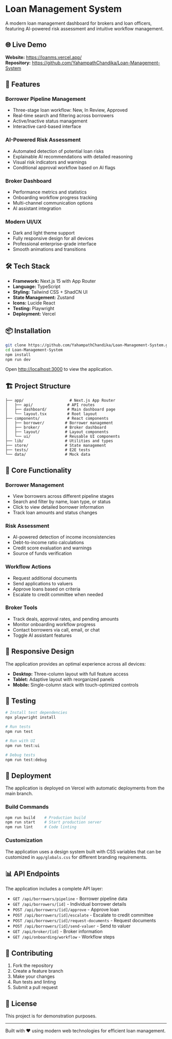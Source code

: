 # Loan Management System

A modern loan management dashboard for brokers and loan officers, featuring AI-powered risk assessment and intuitive workflow management.

## 🌐 Live Demo

**Website:** https://loanms.vercel.app/  
**Repository:** https://github.com/YahampathChandika/Loan-Management-System

## 🚀 Features

### Borrower Pipeline Management
- Three-stage loan workflow: New, In Review, Approved
- Real-time search and filtering across borrowers
- Active/Inactive status management
- Interactive card-based interface

### AI-Powered Risk Assessment
- Automated detection of potential loan risks
- Explainable AI recommendations with detailed reasoning
- Visual risk indicators and warnings
- Conditional approval workflow based on AI flags

### Broker Dashboard
- Performance metrics and statistics
- Onboarding workflow progress tracking
- Multi-channel communication options
- AI assistant integration

### Modern UI/UX
- Dark and light theme support
- Fully responsive design for all devices
- Professional enterprise-grade interface
- Smooth animations and transitions

## 🛠️ Tech Stack

- **Framework:** Next.js 15 with App Router
- **Language:** TypeScript
- **Styling:** Tailwind CSS + ShadCN UI
- **State Management:** Zustand
- **Icons:** Lucide React
- **Testing:** Playwright
- **Deployment:** Vercel

## 📦 Installation

```bash
git clone https://github.com/YahampathChandika/Loan-Management-System.git
cd Loan-Management-System
npm install
npm run dev
```

Open [http://localhost:3000](http://localhost:3000) to view the application.

## 🏗️ Project Structure

```
├── app/                    # Next.js App Router
│   ├── api/               # API routes
│   ├── dashboard/         # Main dashboard page
│   └── layout.tsx         # Root layout
├── components/            # React components
│   ├── borrower/         # Borrower management
│   ├── broker/           # Broker dashboard
│   ├── layout/           # Layout components
│   └── ui/               # Reusable UI components
├── lib/                  # Utilities and types
├── store/                # State management
├── tests/                # E2E tests
└── data/                 # Mock data
```

## 🎯 Core Functionality

### Borrower Management
- View borrowers across different pipeline stages
- Search and filter by name, loan type, or status
- Click to view detailed borrower information
- Track loan amounts and status changes

### Risk Assessment
- AI-powered detection of income inconsistencies
- Debt-to-income ratio calculations
- Credit score evaluation and warnings
- Source of funds verification

### Workflow Actions
- Request additional documents
- Send applications to valuers
- Approve loans based on criteria
- Escalate to credit committee when needed

### Broker Tools
- Track deals, approval rates, and pending amounts
- Monitor onboarding workflow progress
- Contact borrowers via call, email, or chat
- Toggle AI assistant features

## 📱 Responsive Design

The application provides an optimal experience across all devices:

- **Desktop:** Three-column layout with full feature access
- **Tablet:** Adaptive layout with reorganized panels
- **Mobile:** Single-column stack with touch-optimized controls

## 🧪 Testing

```bash
# Install test dependencies
npx playwright install

# Run tests
npm run test

# Run with UI
npm run test:ui

# Debug tests
npm run test:debug
```

## 🚀 Deployment

The application is deployed on Vercel with automatic deployments from the main branch.

### Build Commands
```bash
npm run build    # Production build
npm run start    # Start production server
npm run lint     # Code linting
```

### Customization
The application uses a design system built with CSS variables that can be customized in `app/globals.css` for different branding requirements.

## 📊 API Endpoints

The application includes a complete API layer:

- `GET /api/borrowers/pipeline` - Borrower pipeline data
- `GET /api/borrowers/[id]` - Individual borrower details
- `POST /api/borrowers/[id]/approve` - Approve loan
- `POST /api/borrowers/[id]/escalate` - Escalate to credit committee
- `POST /api/borrowers/[id]/request-documents` - Request documents
- `POST /api/borrowers/[id]/send-valuer` - Send to valuer
- `GET /api/broker/[id]` - Broker information
- `GET /api/onboarding/workflow` - Workflow steps

## 🤝 Contributing

1. Fork the repository
2. Create a feature branch
3. Make your changes
4. Run tests and linting
5. Submit a pull request

## 📄 License

This project is for demonstration purposes.

---

Built with ❤️ using modern web technologies for efficient loan management.
